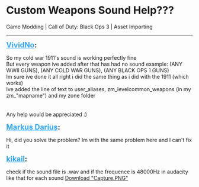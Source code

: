 # Custom Weapons Sound Help???
Game Modding | Call of Duty: Black Ops 3 | Asset Importing

---
<p class="archive-user"><strong style="font-size: 1.4em;"><span style="text-decoration: underline;text-decoration-color: #34a7f9;"><span style="color:#34a7f9;">VividNo</span></span>:</strong></p>

<p class="archive-post">So my cold war 1911&#39;s sound is working perfectly fine<br />But every weapon ive added after that has had no sound example: (ANY WWII GUNS), (ANY COLD WAR GUNS), (ANY BLACK OPS 1 GUNS)<br />Im sure ive done it all right i did the same thing as i did with the 1911 (which works)<br />Ive added the line of text to user_aliases, zm_levelcommon_weapons (in my zm_&quot;mapname&quot;) and my zone folder<br /><br /><br />Any help would be appreciated :)</p>
<p class="archive-user"><strong style="font-size: 1.4em;"><span style="text-decoration: underline;text-decoration-color: #34a7f9;"><span style="color:#34a7f9;">Markus Darius</span></span>:</strong></p>

<p class="archive-post">Hi, did you solve the problem? Im with the same problem here and I can&#39;t fix it</p>
<p class="archive-user"><strong style="font-size: 1.4em;"><span style="text-decoration: underline;text-decoration-color: #34a7f9;"><span style="color:#34a7f9;">kikail</span></span>:</strong></p>

<p class="archive-post">check if the sound file is .wav and if the frequence is 48000Hz in audacity like that for each sound <a href="{{ '/wiki/threads/assets/a.1259.PNG' | relative_url }}">Download "Capture.PNG"</a></p>
